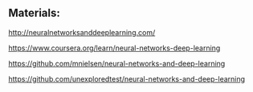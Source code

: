 ## Materials:
http://neuralnetworksanddeeplearning.com/

https://www.coursera.org/learn/neural-networks-deep-learning

https://github.com/mnielsen/neural-networks-and-deep-learning

https://github.com/unexploredtest/neural-networks-and-deep-learning